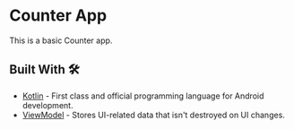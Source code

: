 # Counter App
This is a basic Counter app.
## Built With 🛠
* [Kotlin] - First class and official programming language for Android development.
* [ViewModel] - Stores UI-related data that isn't destroyed on UI changes.


[Kotlin]: https://kotlinlang.org/
[ViewModel]: https://developer.android.com/topic/libraries/architecture/viewmodel
